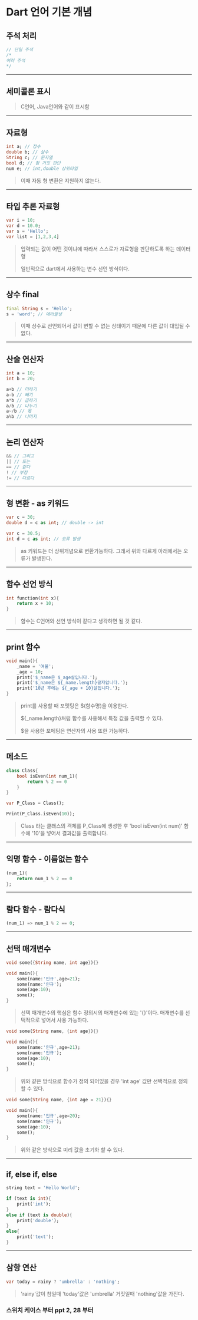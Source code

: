 # Dart 언어 기본 개념

## 주석 처리

```dart
// 단일 주석
/*
여러 주석
*/
```

---

## 세미콜론 표시

> C언어, Java언어와 같이 표시함

---

## 자료형

```dart
int a; // 정수
double b; // 실수
String c; // 문자열
bool d; // 참 거짓 판단
num e; // int,double 상위타입
```

> 이때 자동 형 변환은 지원하지 않는다.

---

## 타입 추론 자료형

```dart
var i = 10;
var d = 10.0;
var s = 'Hello';
var list = [1,2,3,4]
```

> 입력되는 값이 어떤 것이냐에 따라서 스스로가 자료형을 판단하도록 하는 데이터형
>
> 일반적으로 dart에서 사용하는 변수 선언 방식이다.

---

## 상수 final

```dart
final String s = 'Hello';
s = 'word'; // 에러발생
```

> 이때 상수로 선언되어서 값이 변할 수 없는 상태이기 때문에 다른 값이 대입될 수 없다.

---

## 산술 연산자

```dart
int a = 10;
int b = 20;

a+b // 더하기
a-b // 빼기
a*b // 곱하기
a/b // 나누기
a~/b // 몫
a%b // 나머지
```

---

## 논리 연산자

```dart
&& // 그리고
|| // 또는
== // 같다
! // 부정
!= // 다르다
```

---

## 형 변환 - as 키워드

```dart
var c = 30;
double d = c as int; // double -> int

var c = 30.5;
int d = c as int; // 오류 발생
```

> as 키워드는 더 상위개념으로 변환가능하다. 그래서 위와 다르게 아래에서는 오류가 발생한다.

---

## 함수 선언 방식

```dart
int function(int x){
    return x + 10;
}
```

> 함수는 C언어와 선언 방식이 같다고 생각하면 될 것 같다.

---

## print 함수

```dart
void main(){
    _name = '여울';
    _age = 10;
    print('$_name은 $_age살입니다.');
    print('$_name은 ${_name.length}글자압니다.');
    print('10년 후에는 ${_age + 10}살입니다.');
}
```

> print를 사용할 때 포멧팅은 $(함수명)을 이용한다.
>
> ${_name.length}처럼 함수를 사용해서 특정 값을 출력할 수 있다.
>
> $을 사용한 포메팅은 연산자의 사용 또한 가능하다.

---

## 메소드

```dart
class Class{
    bool isEven(int num_1){
        return % 2 == 0
    }
}

var P_Class = Class();

Print(P_Class.isEven(10));
```

> Class 라는 클래스의 객체를 P_Class에 생성한 후 'bool isEven(int num)' 함수에 '10'을 넣어서 결과값을 출력합니다.

---

## 익명 함수 - 이름없는 함수

```dart
(num_1){
    return num_1 % 2 == 0
};
```

---

## 람다 함수 - 람다식

```dart
(num_1) => num_1 % 2 == 0;
```

---

## 선택 매개변수

```dart
void some({String name, int age}){}

void main(){
    some(name:'인규',age=21);
    some(name:'인규');
    some(age:10);
    some();
}
```

> 선택 매개변수의 핵심은 함수 정의시의 매개변수에 있는 '{}'이다. 매개변수를 선택적으로 넣어서 사용 가능하다.

```dart
void some(String name, {int age}){}

void main(){
    some(name:'인규',age=21);
    some(name:'인규');
    some(age:10);
    some();
}
```

> 위와 같은 방식으로 함수가 정의 되어있을 경우 'int age' 값만 선택적으로 정의할 수 있다.

```dart
void some(String name, {int age = 21}){}

void main(){
    some(name:'인규',age=20);
    some(name:'인규');
    some(age:10);
    some();
}
```

> 위와 같은 방식으로 미리 값을 초기화 할 수 있다.

---

## if, else if, else

```dart
string text = 'Hello World';

if (text is int){
    print('int');
}
else if (text is double){
    print('double');
}
else{
    print('text');
}
```

---

## 삼항 연산

```dart
var today = rainy ? 'umbrella' : 'nothing';
```

> 'rainy'값이 참일때 'today'값은 'umbrella' 거짓일때 'nothing'값을 가진다.

### 스위치 케이스 부터 ppt 2, 28 부터
